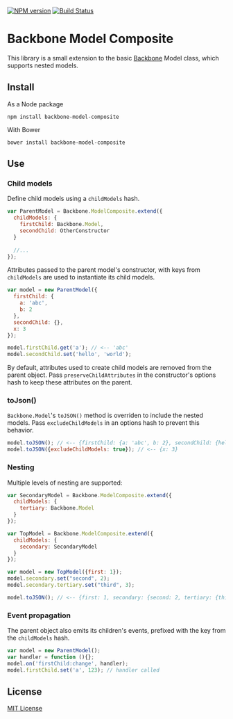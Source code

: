 [![NPM version][npm-image]][npm-url] [![Build Status][travis-image]][travis-url]

# Backbone Model Composite


This library is a small extension to the basic [Backbone](http://backbonejs.org/) Model class, which supports nested models.

## Install

As a Node package
```
npm install backbone-model-composite
```

With Bower
```
bower install backbone-model-composite
```

## Use

### Child models
Define child models using a `childModels` hash.

```javascript
var ParentModel = Backbone.ModelComposite.extend({
  childModels: {
    firstChild: Backbone.Model,
    secondChild: OtherConstructor
  }
  
  //...
});
```


Attributes passed to the parent model's constructor, with keys from `childModels` are used to instantiate its child models.

```javascript
var model = new ParentModel({
  firstChild: {
    a: 'abc',
    b: 2
  },
  secondChild: {},
  x: 3
});

model.firstChild.get('a'); // <-- 'abc'
model.secondChild.set('hello', 'world');
```

By default, attributes used to create child models are removed from the parent object. Pass `preserveChildAttributes` in the constructor's options hash to keep these attributes on the parent.

### toJson()

`Backbone.Model`'s `toJSON()` method is overriden to include the nested models. Pass `excludeChildModels` in an options hash to prevent this behavior.

```javascript
model.toJSON(); // <-- {firstChild: {a: 'abc', b: 2}, secondChild: {hello: 'world'}, x: 3}    
model.toJSON({excludeChildModels: true}); // <-- {x: 3}    
```

### Nesting

Multiple levels of nesting are supported:

```javascript
var SecondaryModel = Backbone.ModelComposite.extend({
  childModels: {
    tertiary: Backbone.Model
  }
});

var TopModel = Backbone.ModelComposite.extend({
  childModels: {
    secondary: SecondaryModel 
  }
});

var model = new TopModel({first: 1});
model.secondary.set("second", 2);
model.secondary.tertiary.set("third", 3);

model.toJSON(); // <-- {first: 1, secondary: {second: 2, tertiary: {third :3}}}
```

### Event propagation

The parent object also emits its children's events, prefixed with the key from the `childModels` hash.

```javascript
var model = new ParentModel();
var handler = function (){};
model.on('firstChild:change', handler);
model.firstChild.set('a', 123); // handler called
```

## License

[MIT License](http://en.wikipedia.org/wiki/MIT_License)

[npm-url]: https://npmjs.org/package/backbone-model-composite
[npm-image]: https://badge.fury.io/js/backbone-model-composite.png

[travis-url]: http://travis-ci.org/samolsen/backbone-model-composite
[travis-image]: https://secure.travis-ci.org/samolsen/backbone-model-composite.png?branch=master
